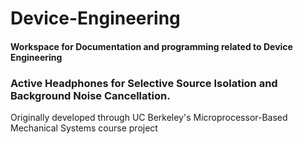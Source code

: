 # Device-Engineering
 
#### Workspace for Documentation and programming related to Device Engineering

### Active Headphones for Selective Source Isolation and Background Noise Cancellation. 
Originally developed through UC Berkeley's Microprocessor-Based Mechanical Systems course project
